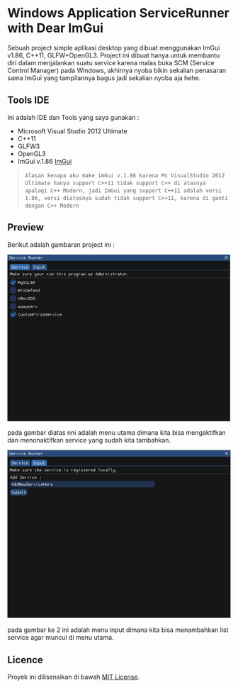 # Windows Application ServiceRunner with Dear ImGui
Sebuah project simple aplikasi desktop yang dibuat menggunakan ImGui v1.86, C++11, GLFW+OpenGL3. Project ini dibuat hanya untuk membantu diri dalam menjalankan suatu service karena malas buka SCM (Service Control Manager) pada Windows, akhirnya nyoba bikin sekalian penasaran sama ImGui yang tampilannya bagus jadi sekalian nyoba aja hehe.

## Tools IDE
Ini adalah IDE dan Tools yang saya gunakan :
- Microsoft Visual Studio 2012 Ultimate
- C++11
- GLFW3
- OpenGL3
- ImGui v.1.86 [ImGui](https://github.com/ocornut/imgui/releases/tag/v1.86)

>`
Alasan kenapa aku make imGui v.1.86 karena Ms VisualStudio 2012 Ultimate hanya support C++11 tidak support C++ di atasnya apalagi C++ Modern, jadi ImGui yang support C++11 adalah versi 1.86, versi diatasnya sudah tidak support C++11, karena di ganti dengan C++ Modern
`
## Preview
Berikut adalah gambaran project ini :

![Ini adalah menu utama dimana kita bisa mengaktifkan dan menonaktifkan service yang sudah kita tambahkan](https://github.com/firzaaditiya/Windows-Service-Runner-ImGui-Project/blob/main/preview-service-runner.png)

pada gambar diatas nni adalah menu utama dimana kita bisa mengaktifkan dan menonaktifkan service yang sudah kita tambahkan.

![Ini adalah menu input dimana kita bisa menambahkan list service agar muncul di menu utama](https://github.com/firzaaditiya/Windows-Service-Runner-ImGui-Project/blob/main/preview-service-runner2.png)

pada gambar ke 2 ini adalah menu input dimana kita bisa menambahkan list service agar muncul di menu utama.

## Licence
Proyek ini dilisensikan di bawah [MIT License](LICENSE).

